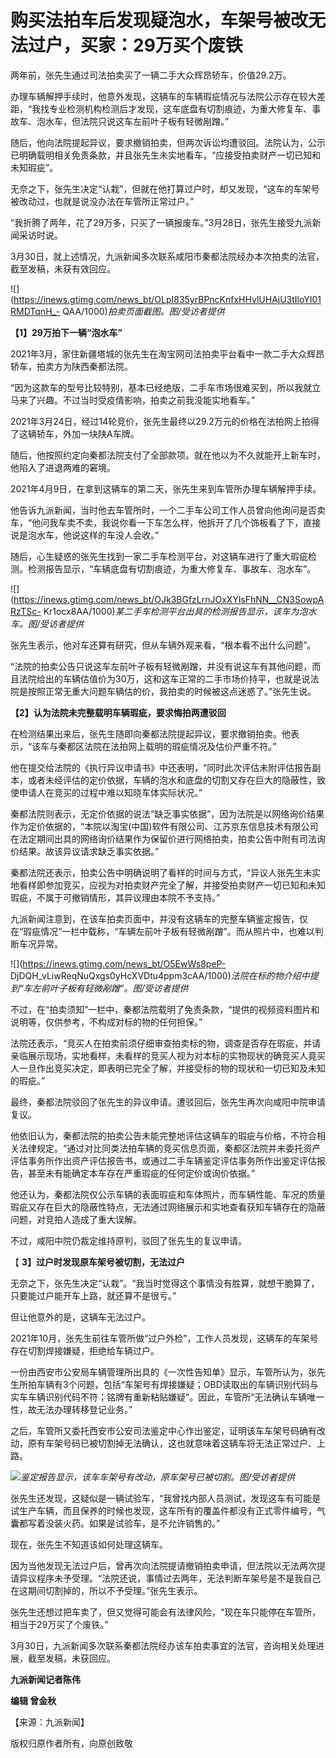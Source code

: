 # 购买法拍车后发现疑泡水，车架号被改无法过户，买家：29万买个废铁

两年前，张先生通过司法拍卖买了一辆二手大众辉昂轿车，价值29.2万。

办理车辆解押手续时，他意外发现，这辆车的车辆瑕疵情况与法院公示存在较大差距，“我找专业检测机构检测后才发现，这车底盘有切割痕迹，为重大修复车、事故车、泡水车，但法院只说这车左前叶子板有轻微剐蹭。”

随后，他向法院提起异议，要求撤销拍卖，但两次诉讼均遭驳回。法院认为，公示已明确载明相关免责条款，并且张先生未实地看车，“应接受拍卖财产一切已知和未知瑕疵”。

无奈之下，张先生决定“认栽”，但就在他打算过户时，却又发现，“这车的车架号被改动过，也就是说没办法在车管所正常过户。”

“我折腾了两年，花了29万多，只买了一辆报废车。”3月28日，张先生接受九派新闻采访时说。

3月30日，就上述情况，九派新闻多次联系咸阳市秦都法院经办本次拍卖的法官，截至发稿，未获有效回应。

![](https://inews.gtimg.com/news_bt/OLpI835yrBPncKnfxHHvlUHAjU3tIloYI01RMDTqnH_-
QAA/1000)_拍卖页面截图。图/受访者提供_

**【1】29万拍下一辆“泡水车”**

2021年3月，家住新疆塔城的张先生在淘宝网司法拍卖平台看中一款二手大众辉昂轿车，拍卖方为陕西秦都法院。

“因为这款车的型号比较特别，基本已经绝版，二手车市场很难买到，所以我就立马来了兴趣。不过当时受疫情影响，拍卖之前我没能实地看车。”

2021年3月24日，经过14轮竞价，张先生最终以29.2万元的价格在法拍网上拍得了这辆轿车，外加一块陕A车牌。

随后，他按照约定向秦都法院支付了全部款项。就在他以为不久就能开上新车时，他陷入了进退两难的窘境。

2021年4月9日，在拿到这辆车的第二天，张先生来到车管所办理车辆解押手续。

他告诉九派新闻，当时他去车管所时，一个二手车公司工作人员曾向他询问是否卖车，“他问我车卖不卖，我说你看一下车怎么样，他拆开了几个饰板看了下，直接说是泡水车，他说这样的车没人会收。”

随后，心生疑惑的张先生找到一家二手车检测平台，对这辆车进行了重大瑕疵检测。检测报告显示，“车辆底盘有切割痕迹，为重大修复车、事故车、泡水车”。

![](https://inews.gtimg.com/news_bt/OJk3BGfzLrnJOxXYlsFhNN__CN3SowpARzTSc-
Kr1ocx8AA/1000)_某二手车检测平台出具的检测报告显示，该车为泡水车。图/受访者提供_

张先生表示，他对车还算有研究，但从车辆外观来看，“根本看不出什么问题”。

“法院的拍卖公告只说这车左前叶子板有轻微剐蹭，并没有说这车有其他问题，而且法院给出的车辆估值价为30万，这和这车正常的二手市场价持平，也就是说法院是按照正常无重大问题车辆估的价，我拍卖的时候被这点迷惑了。”张先生说。

**【2】认为法院未完整载明车辆瑕疵，要求悔拍两遭驳回**

在检测结果出来后，张先生随即向秦都法院提起异议，要求撤销拍卖。他表示，“该车与秦都区法院在法拍网上载明的瑕疵情况及估价严重不符。”

他在提交给法院的《执行异议申请书》中还表明，“同时此次评估未附评估报告副本，或者未经评估的定价依据，车辆的泡水和底盘的切割又存在巨大的隐蔽性，致使申请人在竞买的过程中难以知晓车体实际状况。”

秦都法院则表示，无定价依据的说法“缺乏事实依据”，因为法院是以网络询价结果作为定价依据的，“本院以淘宝(中国)软件有限公司、江苏京东信息技术有限公司在法定期间出具的网络询价结果作为保留价进行网络拍卖，拍卖公告中附有司法询价结果。故该异议请求缺乏事实依据。”

秦都法院还表示，拍卖公告中明确说明了看样的时间与方式，“异议人张先生未实地看样即参加竞买，应视为对拍卖财产完全了解，并接受拍卖财产一切已知和未知瑕疵，不属于可撤销情形，其异议理由本院不予支持。”

九派新闻注意到，在该车拍卖页面中，并没有这辆车的完整车辆鉴定报告，仅在“瑕疵情况”一栏中载称，“车辆左前叶子板有轻微剐蹭”。而从照片中，也难以判断车况异常。

![](https://inews.gtimg.com/news_bt/O5EwWs8peP-
DjDQH_vLiwReqNuQxgs0yHcXVDtu4ppm3cAA/1000)_法院在标的物介绍中提到“车左前叶子板有轻微剐蹭”。图/受访者提供_

不过，在“拍卖须知”一栏中，秦都法院载明了免责条款，“提供的视频资料图片和说明等，仅供参考，不构成对标的物的任何担保。”

法院还表示，“竞买人在拍卖前须仔细审查拍卖标的物，调查是否存在瑕疵，并请亲临展示现场，实地看样，未看样的竞买人视为对本标的实物现状的确竞买人竟买人一旦作出竞买决定，即表明已完全了解，并接受标的物的现状和一切已知及未知的瑕疵。”

最终，秦都法院驳回了张先生的异议申请。遭驳回后，张先生再次向咸阳中院申请复议。

他依旧认为，秦都法院的拍卖公告未能完整地评估这辆车的瑕疵与价格，不符合相关法律规定。“通过对比同类法拍车辆的竞买信息页面，秦都区法院并未委托资产评估事务所作出资产评估报告书，或通过二手车辆鉴定评估事务所作出鉴定评估报告，甚至未有能确定本车存在严重瑕疵的任何定价或询价依据。”

他还认为，秦都法院仅公示车辆的表面瑕疵和车体照片，而车辆性能、车况的质量瑕疵又存在巨大的隐蔽性特点，无法通过网络展示和实地查看获知车辆存在的隐蔽问题，对竞拍人造成了重大误解。

不过，咸阳中院仍裁定维持原判，驳回了张先生的复议申请。

【 **3】过户时发现原车架号被切割，无法过户**

无奈之下，张先生决定“认栽”。“我当时觉得这个事情没有胜算，就想干脆算了，只要能过户能开车上路，就还算不是很亏。”

但让他意外的是，这辆车无法过户。

2021年10月，张先生前往车管所做“过户外检”，工作人员发现，这辆车的车架号存在切割焊接嫌疑，拒绝给车辆过户。

一份由西安市公安局车辆管理所出具的《一次性告知单》显示，车管所认为，张先生所拍车辆有3个问题，包括“车架号有焊接嫌疑；OBD读取出的车辆识别代码与实车车辆识别代码不符；铭牌有重新粘贴嫌疑”。因此，车管所“无法确认车辆唯一性，故无法办理转移登记业务。”

之后，车管所又委托西安市公安司法鉴定中心作出鉴定，证明该车车架号码确有改动，原有车架号码已被切割掉无法确认，这也就意味着这辆车将无法正常过户、上路。

![](https://inews.gtimg.com/news_bt/OCMCw090Z1TElMGv98yDoNyc13PSN3FW6152ehPeB2dmQAA/1000)_鉴定报告显示，该车车架号有改动，原车架号已被切割。图/受访者提供_

张先生还发现，这疑似是一辆试验车，“我曾找内部人员测试，发现这车有可能是试生产车辆，而且保养的时候也发现，这车所有的覆盖件都没有正式零件编号，气囊都写着没装火药。如果是试验车，是不允许销售的。”

现在，张先生不知道该如何处理这辆车。

因为当他发现无法过户后，曾再次向法院提请撤销拍卖申请，但法院以无法两次提请异议程序未予受理。“法院还说，事情过去两年，无法判断车架号是不是我自己在这期间切割掉的，所以不予受理。”张先生表示。

张先生还想过把车卖了，但又觉得可能会有法律风险，“现在车只能停在车管所，相当于29万买了个废铁。”

3月30日，九派新闻多次联系秦都法院经办该车拍卖事宜的法官，咨询相关处理进展，截至发稿，未获回应。

**九派新闻记者陈伟**

**编辑 曾金秋**

【来源：九派新闻】

版权归原作者所有，向原创致敬

